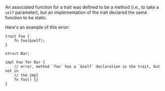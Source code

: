An associated function for a trait was defined to be a method (i.e., to take a
`self` parameter), but an implementation of the trait declared the same function
to be static.

Here's an example of this error:

```compile_fail,E0186
trait Foo {
    fn foo(&self);
}

struct Bar;

impl Foo for Bar {
    // error, method `foo` has a `&self` declaration in the trait, but not in
    // the impl
    fn foo() {}
}
```
